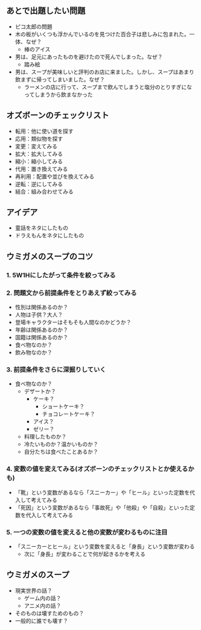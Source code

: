 ## あとで出題したい問題
- ピコ太郎の問題
- 木の板がいくつも浮かんでいるのを見つけた百合子は悲しみに包まれた。一体、なぜ？
  - 棒のアイス
- 男は、足元にあったものを避けたので死んでしまった。なぜ？
  - 踏み絵
- 男は、スープが美味しいと評判のお店に来ました。しかし、スープはあまり飲まずに帰ってしまいました。なぜ？
  - ラーメンの店に行って、スープまで飲んでしまうと塩分のとりすぎになってしまうから飲まなかった

## オズボーンのチェックリスト
- 転用：他に使い道を探す
- 応用：類似物を探す
- 変更：変えてみる
- 拡大：拡大してみる
- 縮小：縮小してみる
- 代用：置き換えてみる
- 再利用：配置や並びを換えてみる
- 逆転：逆にしてみる
- 結合：組み合わせてみる

## アイデア
- 童話をネタにしたもの
- ドラえもんをネタにしたもの

## ウミガメのスープのコツ
### 1. 5W1Hにしたがって条件を絞ってみる

### 2. 問題文から前提条件をとりあえず絞ってみる
- 性別は関係あるのか？
- 人物は子供？大人？
- 登場キャラクターはそもそも人間なのかどうか？
- 年齢は関係あるのか？
- 国籍は関係あるのか？
- 食べ物なのか？
- 飲み物なのか？
### 3. 前提条件をさらに深掘りしていく
- 食べ物なのか？
  - デザートか？
    - ケーキ？
      - ショートケーキ？
      - チョコレートケーキ？
    - アイス？
    - ゼリー？
  - 料理したものか？
  - 冷たいものか？温かいものか？
  - 自分たちは食べたことあるか？
### 4. 変数の値を変えてみる(オズボーンのチェックリストとか使えるかも)
- 「靴」という変数があるなら「スニーカー」や「ヒール」といった定数を代入して考えてみる
- 「死因」という変数があるなら「事故死」や「他殺」や「自殺」といった定数を代入して考えてみる
### 5. 一つの変数の値を変えると他の変数が変わるものに注目
- 「スニーカーとヒール」という変数を変えると「身長」という変数が変わる
  - 次に「身長」が変わることで何が起きるかを考える


## ウミガメのスープ
- 現実世界の話？
  - ゲーム内の話？
  - アニメ内の話？
- そのものは壊すためのもの？
- 一般的に誰でも壊す？
